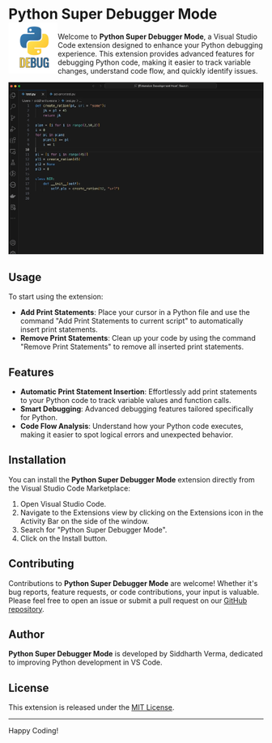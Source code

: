# Python Super Debugger Mode <img src="src/docs/python-super-debbuger-mode.png" align="left" height="100" />

Welcome to **Python Super Debugger Mode**, a Visual Studio Code extension designed to enhance your Python debugging experience. This extension provides advanced features for debugging Python code, making it easier to track variable changes, understand code flow, and quickly identify issues.

![Python Super Debugger Mode in Action](src/docs/python-super-debugger-mode.gif)

## Usage

To start using the extension:

- **Add Print Statements**: Place your cursor in a Python file and use the command "Add Print Statements to current script" to automatically insert print statements.
- **Remove Print Statements**: Clean up your code by using the command "Remove Print Statements" to remove all inserted print statements.

## Features

- **Automatic Print Statement Insertion**: Effortlessly add print statements to your Python code to track variable values and function calls.
- **Smart Debugging**: Advanced debugging features tailored specifically for Python.
- **Code Flow Analysis**: Understand how your Python code executes, making it easier to spot logical errors and unexpected behavior.

## Installation

You can install the **Python Super Debugger Mode** extension directly from the Visual Studio Code Marketplace:

1. Open Visual Studio Code.
2. Navigate to the Extensions view by clicking on the Extensions icon in the Activity Bar on the side of the window.
3. Search for "Python Super Debugger Mode".
4. Click on the Install button.

## Contributing

Contributions to **Python Super Debugger Mode** are welcome! Whether it's bug reports, feature requests, or code contributions, your input is valuable. Please feel free to open an issue or submit a pull request on our [GitHub repository](https://github.com/siddharthverma-1607/python-super-debugger-mode).

## Author

**Python Super Debugger Mode** is developed by Siddharth Verma, dedicated to improving Python development in VS Code.

## License

This extension is released under the [MIT License](https://github.com/siddharthverma-1607/python-super-debugger-mode/blob/main/LICENSE.md).

---

Happy Coding!
